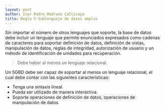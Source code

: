 ```yaml
---
layout: post
author: Ivar Pedro Medrano Callisaya
title: Regla 5-Sublenguaje de datos amplio
---
```


Sin importar el número de otros lenguajes
que soporte, la base de datos debe incluir un lenguaje que permite enunciados expresados como cadenas de caracteres para soportar definición de datos, definición de
vistas, manipulación de datos, reglas de integridad, autorización de usuario y un
método de identificación de unidades para recuperación.


> Debe haber al menos un lenguaje relacional.

Un SGBD debe ser capaz de soportar al menos un lenguaje relacional, el cual debe contar con las siguientes características:

- Tenga una sintaxis lineal.
- Pueda ser utilizado de manera interactiva.
- Soporte operaciones de definición de datos, operaciones de manipulación de datos 